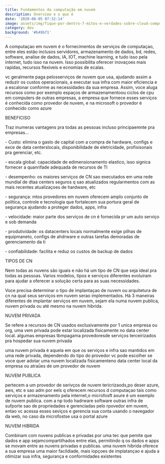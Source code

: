```yaml
---
title: Fundamentos da computação em nuvem
description: Overview e o que é
date: '2020-08-05 07:32:14'
image: assets/img/fique-por-dentro-7-mitos-e-verdades-sobre-cloud-computing.jpeg
category: dev
background: '#b49bf1'
---
```

A computaçao em nuvem é o fornecimentos de serviços de computaçao, entre eles estão inclusos servidores, armazenamento de dados, bd, redes, software, analise de dados, IA, IOT, machine learning, e tudo isso pela internet, tudo isso na nuvem. Isso possibilita oferecer inovaçoes mais rapidas, recursos flexiveis e ecnomias de ecalas.

vc geralmente paga pelosserviços de nuvem que usa, ajudando assim a reduzir os custos operacionais, a executar sua infra com maior eficiencia e a escalonar conforme as necessidades da sua empresa. Assim, voce aluga recursos como por exemplo espaços de armazenamentoou ciclos de cpu em computers de outras empresas, a empresa que fornece esses serviços é conhecida como provedor de nuvem, e na microsoft o provedor é conhecido como azure



BENEFICISO

Traz inumeras vantagens pra todas as pessoas incluso principaemnte pra empresas...

\- Custo: elimina o gasto de capital com a compra de hardware, configs e exce de data centerslocais, disponibilidade de eletricidade, profisisonais pra gerenciar, etc.

\- escala global: capacidade de edimensionamento elastico, isso signica fornecer a quanrifade adequada de recursos de TI

\- desempenho: os maiores serviços de CN sao executados em uma rede mundial de dtaa centers seguros q sao atualizados regularmentos com as mais recentes atualizaçoes de hardware, etc

\- segurança: mtos provedores em nuvem oferecem amplo conjunto de politica, controle e tecnologia que fortalecem sua portura geral de segurança ajudando a proteger dados, apps, infra

\- velocidade: maior parte dos serviços de cn é fornecida pr um auto serviço e sob demanda

\- produtividade: os datacenters locais normalmente exige pilhas de equipmaneto, configs de ahdrware e outras tarefas demoradas de gerenciamento da ti

\- confiabilidade: facilita e reduz os custos de backup de dados

TIPOS DE CN

Nem todas as nuvens são iguais e não há um tipo  de CN que seja ideal pra todas as pessoas. Varios modelos, tipos e serviços diferentes evoluiram para ajudar a oferecer a solução certa para as suas necessidades.

Voce precisa determinar o tipo de implantaçao de nuvem ou arquitetura de cn na qual seus serviços em nuvem serao implementados. Há 3 maneiras diferentes de implantar serviços em nuvem, sejam ela numa nuvem publica, nuvem privada ou até mesmo na nuvem hibrida.

NUVEM PRIVADA

Se refere a recursos de CN usados exclusivamente por 1 unica empresa ou org, uma vem privada pode estar localizada fisicamente no data center local. algumas empresas tbmpagama provedoresde serviços terceirizados pra hospedar sua nuvem privada

uma nuvem privada é aquela em que os serviços e infra sao mantidos em uma rede privada, dependendo do tipo do provedor vc pode escolher se voce quer adotar uma nuvem localizada fisicamenteno data center local da empresa ou atraǘes de um provedor de nuvem

NUVEM PUBLICA

pertecem a um provedor de serivços de nuvem tericrizaods,po deser azure, aws, etc e sao adm por eels q oferecem recursos d computaçao tais como serviços e armazenamento pela internet,o microfosft axure é um exemplo de nuvem publica. com a np todo hadrware software  outras infra de sufporte sao de propriedades e gerenciadas pelo rpovedor em nuvem, entao vc acessa esses seviços e gerencia sua conta usando o navegador da web, no caso da microfostse usa  o portal azure

NUVEM HIBRIDA

Combinam com nuvens publicas e privadas por uma tec que pemite que dados e app sejamcompartilhados entre elas, permitindo q os dados e apps se movam entre as nuvens privadas e publicas. uma nuvem hibrida oferece a sua empresa uma maior facildiade, mais iopçoes de implatançao e ajuda a otimizar sua infra, segurança e conformidades existentes

